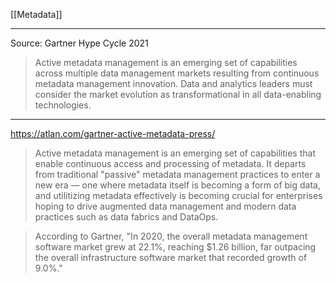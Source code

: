 [[Metadata]]

---

Source: Gartner Hype Cycle 2021

> Active metadata management is an emerging set of capabilities across multiple data management markets resulting from continuous metadata management innovation. Data and analytics leaders must consider the market evolution as transformational in all data-enabling technologies.

---

https://atlan.com/gartner-active-metadata-press/

>  Active metadata management is an emerging set of capabilities that enable continuous access and processing of metadata. It departs from traditional "passive" metadata management practices to enter a new era — one where metadata itself is becoming a form of big data, and utilitizing metadata effectively is becoming crucial for enterprises hoping to drive augmented data management and modern data practices such as data fabrics and DataOps. 

>  According to Gartner, "In 2020, the overall metadata management software market grew at 22.1%, reaching $1.26 billion, far outpacing the overall infrastructure software market that recorded growth of 9.0%." 